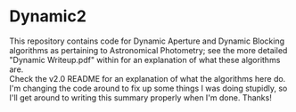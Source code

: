 # Dynamic2

This repository contains code for Dynamic Aperture and Dynamic Blocking algorithms as pertaining to Astronomical Photometry; see the more detailed "Dynamic Writeup.pdf" within for an explanation of what these algorithms are.  
Check the v2.0 README for an explanation of what the algorithms here do. I'm changing the code around to fix up some things I was doing stupidly, so I'll get around to writing this summary properly when I'm done. Thanks!

